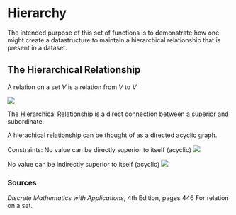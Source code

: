 
# Hierarchy

The intended purpose of this set of functions is to demonstrate how one might create a datastructure to maintain a hierarchical relationship that is present in a dataset.

## The Hierarchical Relationship

A relation on a set *V* is a relation from *V* to *V*

<img src="https://render.githubusercontent.com/render/math?math=\forall x,y \in V, x \to y \Leftrightarrow x R y \Leftrightarrow (x,y) \in R">

The Hierarchical Relationship is a direct connection between a superior and subordinate.

A hierachical relationship can be thought of as a directed acyclic graph.

Constraints:
 No value can be directly superior to itself (acyclic)
	<img src="https://render.githubusercontent.com/render/math?math=\forall (x,y) \in R, x \neq y">

 No value can be indirectly superior to itself (acyclic)
	<img src="https://render.githubusercontent.com/render/math?math=\forall {(x,u),...,(v,y)}\subseteq R, x \neq y">

### Sources
*Discrete Mathematics with Applications*, 4th Edition, pages 446
	For relation on a set.
